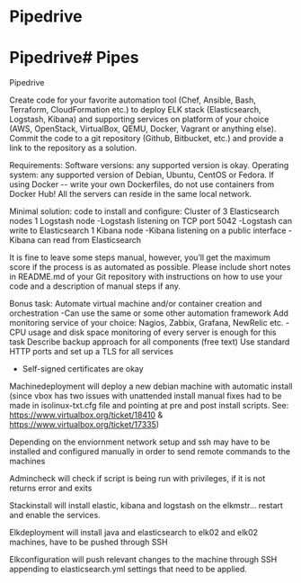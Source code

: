 # Pipedrive

# Pipedrive# Pipes
Pipedrive

Create code for your favorite automation tool (Chef, Ansible, Bash, Terraform, CloudFormation etc.) 
to deploy ELK stack (Elasticsearch, Logstash, Kibana) and supporting services on platform of your choice 
(AWS, OpenStack, VirtualBox, QEMU, Docker, Vagrant or anything else).
Commit the code to a git repository (Github, Bitbucket, etc.) and provide a link to the repository as a solution.

Requirements:
Software versions: any supported version is okay.
Operating system: any supported version of Debian, Ubuntu, CentOS or Fedora.
If using Docker -- write your own Dockerfiles, do not use containers from Docker Hub!
All the servers can reside in the same local network.


Minimal solution: code to install and configure:
Cluster of 3 Elasticsearch nodes
1 Logstash node
-Logstash listening on TCP port 5042
-Logstash can write to Elasticsearch
1 Kibana node
-Kibana listening on a public interface
-Kibana can read from Elasticsearch

It is fine to leave some steps manual, however, you’ll get the maximum score if the process is as automated as possible.
Please include short notes in README.md of your Git repository with instructions on how to use your code and a description of manual steps if any.

Bonus task:
Automate virtual machine and/or container creation and orchestration
-Can use the same or some other automation framework
Add monitoring service of your choice: Nagios, Zabbix, Grafana, NewRelic etc.
-CPU usage and disk space monitoring of every server is enough for this task
Describe backup approach for all components (free text)
Use standard HTTP ports and set up a TLS for all services
- Self-signed certificates are okay



Machinedeployment will deploy a new debian machine with automatic install (since vbox has two issues with unattended install manual fixes had to be made in isolinux-txt.cfg file and pointing at pre and post install scripts. See: https://www.virtualbox.org/ticket/18410 & https://www.virtualbox.org/ticket/17335)

Depending on the enviornment network setup and ssh may have to be installed and configured manually in order to send remote commands to the machines

Admincheck will check if script is being run with privileges, if it is not returns error and exits

Stackinstall will install elastic, kibana and logstash on the elkmstr... restart and enable the services.

Elkdeployment will install java and elasticsearch to elk02 and elk02 machines, have to be pushed through SSH

Elkconfiguration will push relevant changes to the machine through SSH appending to elasticsearch.yml settings that need to be applied.

